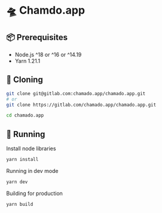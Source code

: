 # 🛸 Chamdo.app

## 📦 Prerequisites

- Node.js ^18 or ^16 or ^14.19
- Yarn 1.21.1

## 🛬 Cloning

```sh
git clone git@gitlab.com:chamado.app/chamado.app.git
# or
git clone https://gitlab.com/chamado.app/chamado.app.git
```

```sh
cd chamado.app
```

## 🏃 Running

Install node libraries

```sh
yarn install
```

Running in dev mode

```sh
yarn dev
```

Building for production

```sh
yarn build
```

<!-- ## ✏️ Contributing

For more information about code patterns and rules for development, see the [CONTRIBUTING](./CONTRIBUTING.md) file. -->
